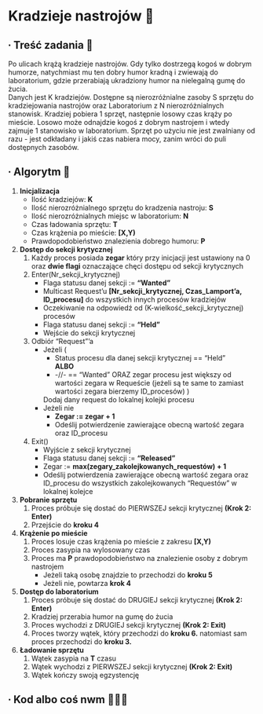 # Kradzieje nastrojów 👤

## ∙ Treść zadania 📜
Po ulicach krążą kradzieje nastrojów. Gdy tylko dostrzegą kogoś w dobrym humorze, natychmiast mu ten dobry humor kradną i zwiewają do laboratorium, gdzie przerabiają ukradziony humor na nielegalną gumę do żucia. <br>
Danych jest K kradziejów. Dostępne są nierozróżnialne zasoby S sprzętu do kradziejowania nastrojów oraz Laboratorium z N nierozróżnialnych stanowisk. Kradziej pobiera 1 sprzęt, następnie losowy czas krąży po mieście. Losowo może odnajdzie kogoś z dobrym nastrojem i wtedy zajmuje 1 stanowisko w laboratorium. Sprzęt po użyciu nie jest zwalniany od razu - jest odkładany i jakiś czas nabiera mocy, zanim wróci do puli dostępnych zasobów.

## ∙ Algorytm 👾
<ol>
    <li>
        <b>Inicjalizacja</b>
        <ul>
            <li>Ilość kradziejów: <b>K</b></li>
            <li>Ilość nierozróżnialnego sprzętu do kradzenia nastroju: <b>S</b></li>
            <li>Ilość nierozróżnialnych miejsc w laboratorium: <b>N</b></li>
            <li>Czas ładowania sprzętu: <b>T</b></li>
            <li>Czas krążenia po mieście: <b>[X,Y)</b></li>
            <li>Prawdopodobieństwo znalezienia dobrego humoru: <b>P</b></li>
        </ul>
    </li>
    <li>
        <b>Dostęp do sekcji krytycznej</b>
        <ol>
            <li>
                Każdy proces posiada <b>zegar</b> który przy inicjacji jest ustawiony na 0 oraz <b>dwie flagi</b> oznaczające chęci dostępu od sekcji krytycznych
            </li>
            <li>
                Enter(Nr_sekcji_krytycznej)
                <ul>
                    <li>Flaga statusu danej sekcji := <b>“Wanted”</b></li>
                    <li>Multicast Request’u <b>[Nr_sekcji_krytycznej, Czas_Lamport’a, ID_procesu]</b> do wszystkich innych procesów kradziejów</li>
                    <li>Oczekiwanie na odpowiedź od (K-wielkość_sekcji_krytycznej) procesów</li>
                    <li>Flaga statusu danej sekcji := <b>“Held”</b></li>
                    <li>Wejście do sekcji krytycznej</li>
                </ul>
            </li>
            <li>
                Odbiór “Request”’a
                <ul>
                    <li>
                        Jeżeli (
                        <ul>
                            <li>Status procesu dla danej sekcji krytycznej == “Held”</li>
                            <b>ALBO</b>
                            <li>-//- == “Wanted” ORAZ zegar procesu jest większy od wartości zegara w Requeście (jeżeli są te same to zamiast wartości zegara bierzemy ID_procesów) )</li>
                        </ul>
                        Dodaj dany request do lokalnej kolejki procesu
                    </li>
                    <li>
                        Jeżeli nie
                        <ul>
                            <li><b>Zegar := zegar + 1</b></li>
                            <li>Odeślij potwierdzenie zawierające obecną wartość zegara oraz ID_procesu</li>
                        </ul>
                    </li>
                </ul>
            </li> 
            <li>
                Exit()
                <ul>
                    <li>Wyjście z sekcji krytycznej</li>
                    <li>Flaga statusu danej sekcji := <b>“Released”</b></li>
                    <li>Zegar := <b>max(zegary_zakolejkowanych_requestów) + 1</b></li>
                    <li>Odeślij potwierdzenia zawierające obecną wartość zegara oraz ID_procesu do wszystkich zakolejkowanych “Requestów” w lokalnej kolejce</li>
                </ul>
            </li> 
        </ol>
    </li>
    <li>
        <b>Pobranie sprzętu</b>
        <ol>
            <li>Proces próbuje się dostać do PIERWSZEJ sekcji krytycznej <b>(Krok 2: Enter)</b></li>
            <li>Przejście do <b>kroku 4</b></li>
        </ol>
    </li>
    <li>
        <b>Krążenie po mieście</b>
        <ol>
            <li>Proces losuje czas krążenia po mieście z zakresu <b>[X,Y)</b></li>
            <li>Proces zasypia na wylosowany czas</li>
            <li>
                Proces ma <b>P</b> prawdopodobieństwo na znalezienie osoby z dobrym nastrojem
                <ul>
                    <li>Jeżeli taką osobę znajdzie to przechodzi do <b>kroku 5</b></li>
                    <li>Jeżeli nie, powtarza <b>krok 4</b></li>
                </ul>
            </li>
        </ol>
    </li>
    <li>
        <b>Dostęp do laboratorium</b>
        <ol>
            <li>Proces próbuje się dostać do DRUGIEJ sekcji krytycznej <b>(Krok 2: Enter)</b></li>
            <li>Kradziej przerabia humor na gumę do żucia</li>
            <li>Proces wychodzi z DRUGIEJ sekcji krytycznej <b>(Krok 2: Exit)</b></li>
            <li>Proces tworzy wątek, który przechodzi do <b>kroku 6.</b> natomiast sam proces przechodzi do <b>kroku 3.</b></li>
        </ol>
    </li>
    <li>
        <b>Ładowanie sprzętu</b>
        <ol>
            <li>Wątek zasypia na <b>T</b> czasu</li>
            <li>Wątek wychodzi z PIERWSZEJ sekcji krytycznej <b>(Krok 2: Exit)</b></li>
            <li>Wątek kończy swoją egzystencję</li>
        </ol>
    </li>
</ol>

## ∙ Kod albo coś nwm 👩🏻‍💻
